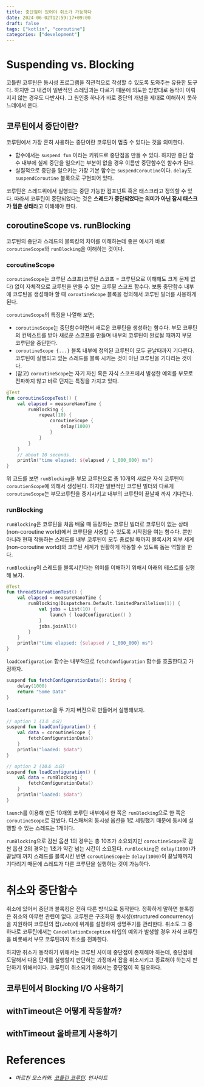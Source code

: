 ```yaml
---
title: 중단점이 있어야 취소가 가능하다
date: 2024-06-02T12:59:17+09:00
draft: false
tags: ["kotlin", "coroutine"]
categories: ["development"]
---
```


# Suspending vs. Blocking

코틀린 코루틴은 동시성 프로그램을 직관적으로 작성할 수 있도록 도와주는 유용한 도구다. 하지만 그 내겸이 일반적인 스레딩과는 다르기 때문에 의도한 방향대로 동작이 이뤄지지 않는 경우도 다반사다.
그 원인중 하나가 바로 중단의 개념을 제대로 이해하지 못하느데에서 온다.

## 코루틴에서 중단이란?

코루틴에서 가장 흔히 사용하는 중단이란 코루틴이 멈출 수 있다는 것을 의미한다.

* 함수에서는 `suspend fun` 이라는 키워드로 중단점을 만들 수 있다. 하지만 중단 함수 내부에 실제 중단을 일으키는 부분이 없을 경우 이름만 중단함수인 함수가 된다.
* 실질적으로 중단을 일으키는 가장 기본 함수는 `suspendCoroutine`이다. `delay`도 `suspendCoroutine` 블록으로 구현되어 있다.

코루틴은 스레드위에서 실행되는 중단 가능한 컴포넌트 혹은 태스크라고 정의할 수 있다. 따라서 코루틴이 중단되었다는 것은 **스레드가 중단되었다는 의미가 아닌 잠시 태스크가 멈춘 상태**라고 이해해야 한다.

## coroutineScope vs. runBlocking

코루틴의 중단과 스레드의 블록킹의 차이를 이해하는데 좋은 예시가 바로 `coroutineScope`와 `runBlocking`을 이해하는 것이다.

### coroutineScope

`coroutineScope`는 코루틴 스코프(코루틴 스코프 = 코루틴으로 이해해도 크게 문제 없다) 없이 자체적으로 코루틴을 만들 수 있는 코루핕 스코프 함수다.
보통 중단함수 내부에 코루틴을 생성해야 할 때 `coroutineScope` 블록을 정의해서 코루틴 빌더를 사용하게 된다.

`coroutineScope`의 특징을 나열해 보면;

* `coroutineScope`는 중단함수이면서 새로운 코루틴을 생성하는 함수다. 부모 코루틴의 컨텍스트를 받아 새로운 스코프를 만들며 내부의 코루틴이 완료될 때까지 부모 코루틴을 중단한다.
* `coroutineScope {...}` 블록 내부에 정의된 코루틴이 모두 끝날때까지 기다린다. 코루틴이 실행되고 있는 스레드를 블록 시키는 것이 아닌 코루틴을 기다리는 것이다.
* (참고) `coroutineScope`는 자기 자신 혹은 자식 스코프에서 발생한 예외를 부모로 전파하지 않고 바로 던지는 특징을 가지고 있다.

```Kotlin
@Test
fun coroutineScopeTest() {
    val elapsed = measureNanoTime {
        runBlocking {
            repeat(10) {
                coroutineScope {
                    delay(1000)
                }
            }
        }
    }
    // about 10 seconds.
    println("time elapsed: ${elapsed / 1_000_000} ms")
}
```

위 코드를 보면 `runBlocking`을 부모 코루틴으로 총 10개의 새로운 자식 코루틴이 `coroutienScope`에 의해서 생성된다. 
하지만 일반적인 코루틴 빌더와 다르게 `coroutineScope`는 부모코루틴을 중지시키고 내부의 코루틴이 끝날때 까지 기다린다. 

### runBlocking

`runBlocking`은 코루틴을 처음 배울 때 등장하는 코루틴 빌더로 코루틴이 없는 상태(non-coroutine world)에서 코루틴을 사용할 수 있도록 시작점을 여는 함수다.
뿐만 아니라 현재 작동하는 스레드를 내부 코루틴이 모두 종료될 때까지 블록시켜 외부 세계(non-coroutine world)와 코루틴 세계가 원활하게 작동할 수 있도록 돕는 역할을 한다.

`runBlocking`이 스레드를 블록시킨다는 의미를 이해하기 위해서 아래의 테스트를 실행해 보자. 

```Kotlin
@Test
fun threadStarvationTest() {
    val elapsed = measureNanoTime {
        runBlocking(Dispatchers.Default.limitedParallelism(1)) {
            val jobs = List(10) {
                launch { loadConfiguration() }
            }
            jobs.joinAll()
        }
    }
    println("time elapsed: {$elapsed / 1_000_000} ms")
}
```

`loadConfiguration` 함수는 내부적으로 `fetchConfiguration` 함수를 호출한다고 가정하자. 
```Kotlin
suspend fun fetchConfigurationData(): String {
    delay(1000)
    return "Some Data"
}
```

`loadConfiguration`을 두 가지 버전으로 만들어서 실행해보자.
```Kotlin
// option 1 (1초 소요)
suspend fun loadConfiguration() {
    val data = coroutineScope {
        fetchConfigurationData()
    }
    println("loaded: $data")
}

// option 2 (10초 소요)
suspend fun loadConfiguration() {
    val data = runBlocking {
        fetchConfigurationData()
    }
    println("loaded: $data")
}
```

`launch`를 이용해 만든 10개의 코루틴 내부에서 한 쪽은 `runBlocking`으로 한 쪽은 `coroutineScope`로 감쌌다. 
디스패처의 동시성 옵션을 1로 세팅했기 때문에 동시에 실행할 수 있는 스레드는 1개이다.

`runBlocking`으로 감싼 옵션 1의 경우는 총 10초가 소요되지만 `coroutineScope`로 감싼 옵션 2의 경우는 1초가 약간 넘는 시간이 소요된다.
`runBlocking`은 `delay(1000)`가 끝날때 까지 스레드를 블록시킨 반면 `coroutineScope`는 `delay(1000)`이 끝날때까지 기다리기 때문에 스레드가 다른 코루틴을 실행하는 것이 가능하다.

# 취소와 중단함수

취소에 있어서 중단과 블록킹은 전혀 다른 방식으로 동작한다. 정확하게 말하면 블록킹은 취소와 아무런 관련이 없다. 
코루틴은 구조화된 동시성(structured concurrency)을 지원하여 코루틴의 잡(Job)에 위계를 설정하여 생명주기를 관리한다.
취소도 그 중 하나로 코루틴에서는 `CancellationException` 타입의 예외가 발생할 경우 자식 코루틴을 비롯해서 부모 코루틴까지 취소를 전파한다.

하지만 취소가 동작하기 위해서는 코루틴 사이에 중단점이 존재해야 하는데, 
중단점에 도달해서 다음 단계를 실행할지 판단하는 과정에서 잡을 취소시키고 종료해야 하는지 판단하기 위해서이다.
코루틴이 취소되기 위해서는 중단점이 꼭 필요하다.

## 코루틴에서 Blocking I/O 사용하기



## withTimeout은 어떻게 작동할까?

## withTimeout 올바르게 사용하기

# References

* _마르친 모스카와. [코틀린 코루틴](https://product.kyobobook.co.kr/detail/S000210537188). 인사이트_

